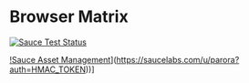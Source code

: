 

# Browser Matrix
[![Sauce Test Status](https://saucelabs.com/browser-matrix/parora.svg)](https://saucelabs.com/u/parora?auth=HMAC_TOKEN)

[!Sauce Asset Management](https://saucelabs.com/open_sauce/build_status/asset_management.svg/parora?auth=HMAC_TOKEN)](https://saucelabs.com/u/parora?auth=HMAC_TOKEN))]

